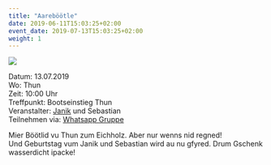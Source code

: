 ```yaml
---
title: "Aareböötle"
date: 2019-06-11T15:03:25+02:00
event_date: 2019-07-13T15:03:25+02:00
weight: 1
---
```


![](/images/aareböötle.jpg)

Datum: 13.07.2019  
Wo: Thun  
Zeit: 10:00 Uhr  
Treffpunkt: Bootseinstieg Thun  
Veranstalter: [Janik](https://wa.me/+41792656076) und Sebastian  
Teilnehmen via: [Whatsapp Gruppe](https://chat.whatsapp.com/D6vgdtYpfQ904jsI8nlr7c)  

Mier Böötlid vu Thun zum Eichholz. Aber nur wenns nid regned!  
Und Geburtstag vum Janik und Sebastian wird au nu gfyred. Drum Gschenk wasserdicht ipacke!